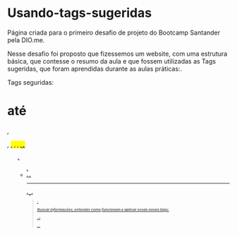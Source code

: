 # Usando-tags-sugeridas

Página criada para o primeiro desafio de projeto do Bootcamp Santander pela DIO.me.

Nesse desafio foi proposto que fizessemos um website, com uma estrutura básica, que contesse o resumo da aula e que fossem utilizadas as Tags sugeridas, que foram aprendidas durante as aulas práticas:.

Tags seguridas:

  <h1> até <h6>, <p>, <mark>, <small>, <i>, <u>, <strong>, <ol>, <ul>, <li>, <a>, <hr>, <sub>, <sup>, <blockquote>;
      
Buscar informações, entender como funcionam e aplicar essas novas tags: 
  
  <font>, <del>, <p>, <abbr> .
